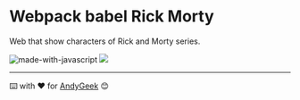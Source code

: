 # Webpack babel Rick Morty

Web that show characters of Rick and Morty series.

![made-with-javascript](https://img.shields.io/badge/%20Made%20with%20-JavaScript-yellow)
![](https://imgur.com/EPYJJ5l.gif)


------

⌨️ with ❤️ for [AndyGeek](https://github.com/andygeek) 😊
